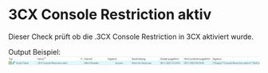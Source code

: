 # 3CX Console Restriction aktiv
Dieser Check prüft ob die .3CX Console Restriction in 3CX aktiviert wurde.

Output Beispiel:
![Output Beispiel](../_images/image-20221128212439-5.png)